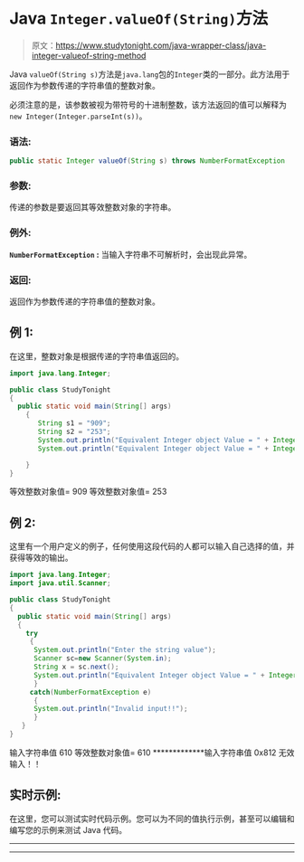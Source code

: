 # Java `Integer.valueOf(String)`方法

> 原文：<https://www.studytonight.com/java-wrapper-class/java-integer-valueof-string-method>

Java `valueOf(String s)`方法是`java.lang`包的`Integer`类的一部分。此方法用于返回作为参数传递的字符串值的整数对象。

必须注意的是，该参数被视为带符号的十进制整数，该方法返回的值可以解释为`new Integer(Integer.parseInt(s))`。

### 语法:

```java
public static Integer valueOf(String s) throws NumberFormatException 
```

### 参数:

传递的参数是要返回其等效整数对象的字符串。

### 例外:

**`NumberFormatException` :** 当输入字符串不可解析时，会出现此异常。

### 返回:

返回作为参数传递的字符串值的整数对象。

## 例 1:

在这里，整数对象是根据传递的字符串值返回的。

```java
import java.lang.Integer;

public class StudyTonight 
{  
  public static void main(String[] args)
    {  
       String s1 = "909";
       String s2 = "253";
       System.out.println("Equivalent Integer object Value = " + Integer.valueOf(s1));//returns a Integer object representing the String specified 
       System.out.println("Equivalent Integer object Value = " + Integer.valueOf(s2));//returns a Integer object representing the String specified    

    }  
} 
```

等效整数对象值= 909
等效整数对象值= 253

## 例 2:

这里有一个用户定义的例子，任何使用这段代码的人都可以输入自己选择的值，并获得等效的输出。

```java
import java.lang.Integer;
import java.util.Scanner;

public class StudyTonight 
{  
  public static void main(String[] args)
  {    
    try
     {
      System.out.println("Enter the string value");
      Scanner sc=new Scanner(System.in);
      String x = sc.next();
      System.out.println("Equivalent Integer object Value = " + Integer.valueOf(x));//returns a Integer object representing the string specified 
      }
     catch(NumberFormatException e)
      {
      System.out.println("Invalid input!!");
      }
   }  
} 
```

输入字符串值
610
等效整数对象值= 610
*************输入字符串值
0x812
无效输入！！

## 实时示例:

在这里，您可以测试实时代码示例。您可以为不同的值执行示例，甚至可以编辑和编写您的示例来测试 Java 代码。

* * *

* * *
